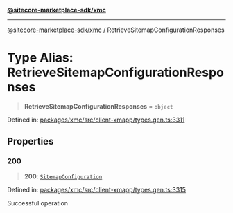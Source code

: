 [**@sitecore-marketplace-sdk/xmc**](../README.md)

***

[@sitecore-marketplace-sdk/xmc](../README.md) / RetrieveSitemapConfigurationResponses

# Type Alias: RetrieveSitemapConfigurationResponses

> **RetrieveSitemapConfigurationResponses** = `object`

Defined in: [packages/xmc/src/client-xmapp/types.gen.ts:3311](https://github.com/Sitecore/sitecore-marketplace-sdk/blob/e87783cce9f115393973a45e109d17b99bf1df7e/packages/xmc/src/client-xmapp/types.gen.ts#L3311)

## Properties

### 200

> **200**: [`SitemapConfiguration`](SitemapConfiguration.md)

Defined in: [packages/xmc/src/client-xmapp/types.gen.ts:3315](https://github.com/Sitecore/sitecore-marketplace-sdk/blob/e87783cce9f115393973a45e109d17b99bf1df7e/packages/xmc/src/client-xmapp/types.gen.ts#L3315)

Successful operation
